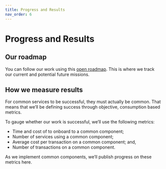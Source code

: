 ```yaml
---
title: Progress and Results
nav_order: 6
---
```


# Progress and Results

## Our roadmap

You can follow our work using this [open roadmap](https://trello.com/b/vqqXYk3l/common-components-mission-control). This is where we track our current and potential future missions. 

## How we measure results

For common services to be successful, they must actually be common. That means that we’ll be defining success through objective, consumption based metrics. 

To gauge whether our work is successful, we’ll use the following metrics: 
- Time and cost of to onboard to a common component;
- Number of services using a common component;
- Average cost per transaction on a common component; and,
- Number of transactions on a common component.

As we implement common components, we’ll publish progress on these metrics here.
